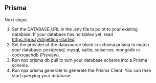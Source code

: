 Prisma
-----------
Next steps:
1. Set the DATABASE_URL in the .env file to point to your existing database. If your database has no tables yet, read https://pris.ly/d/getting-started
2. Set the provider of the datasource block in schema.prisma to match your database: postgresql, mysql, sqlite, sqlserver, mongodb or cockroachdb (Preview).
3. Run npx prisma db pull to turn your database schema into a Prisma schema.
4. Run npx prisma generate to generate the Prisma Client. You can then start querying your database.
